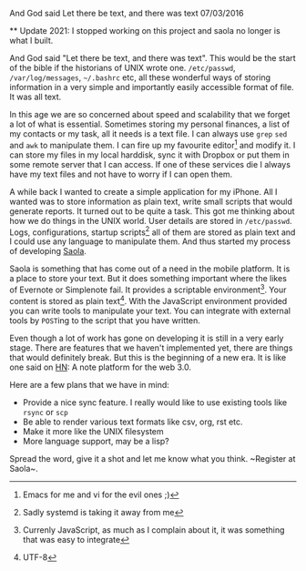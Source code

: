 And God said Let there be text, and there was text
07/03/2016

** Update 2021: I stopped working on this project and saola no longer is what I built.

And God said "Let there be text, and there was text". This would be the start of the bible if the historians of UNIX wrote one. `/etc/passwd`, `/var/log/messages`, `~/.bashrc` etc, all these wonderful ways of storing information in a very simple and importantly easily accessible format of file. It was all text. 

In this age we are so concerned about speed and scalability that we forget a lot of what is essential. Sometimes storing my personal finances, a list of my contacts or my task, all it needs is a text file. I can always use `grep` `sed` and `awk` to manipulate them. I can fire up my favourite editor[^1] and modify it. I can store my files in my local harddisk, sync it with Dropbox or put them in some remote server that I can access. If one of these services die I always have my text files and not have to worry if I can open them. 

A while back I wanted to create a simple application for my iPhone. All I wanted was to store information as plain text, write small scripts that would generate reports. It turned out to be quite a task. This got me thinking about how we do things in the UNIX world. User details are stored in `/etc/passwd`. Logs, configurations, startup scripts[^2] all of them are stored as plain text and I could use any language to manipulate them. And thus started my process of developing [Saola](https://saola.in). 

Saola is something that has come out of a need in the mobile platform. It is a place to store your text. But it does something important where the likes of Evernote or Simplenote fail. It provides a scriptable environment[^3]. Your content is stored as plain text[^4]. With the JavaScript environment provided you can write tools to manipulate your text. You can integrate with external tools by `POST`ing to the script that you have written. 

Even though a lot of work has gone on developing it is still in a very early stage. There are features that we haven't implemented yet, there are things that would definitely break. But this is the beginning of a new era. It is like one said on [HN](https://news.ycombinator.com/item?id=10830587): A note platform for the web 3.0. 

Here are a few plans that we have in mind:
- Provide a nice sync feature. I really would like to use existing tools like `rsync` or `scp`
- Be able to render various text formats like csv, org, rst etc.
- Make it more like the UNIX filesystem
- More language support, may be a lisp?

Spread the word, give it a shot and let me know what you think. ~Register at Saola~.

[^1]: Emacs for me and vi for the evil ones ;) 
[^2]: Sadly systemd is taking it away from me
[^3]: Currenly JavaScript, as much as I complain about it, it was something that was easy to integrate
[^4]: UTF-8
 
